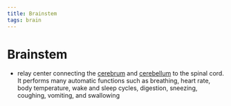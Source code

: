 ```yaml
---
title: Brainstem
tags: brain
---
```


# Brainstem
- relay center connecting the [cerebrum](Cerebrum.md) and [cerebellum](Cerebellum.md) to the spinal cord. It performs many automatic functions such as breathing, heart rate, body temperature, wake and sleep cycles, digestion, sneezing, coughing, vomiting, and swallowing




























